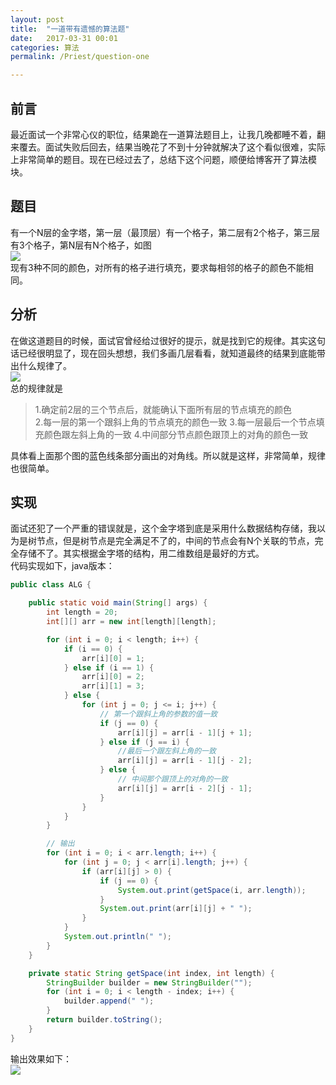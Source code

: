 ```yaml
---
layout: post  
title:  "一道带有遗憾的算法题"  
date:   2017-03-31 00:01  
categories: 算法  
permalink: /Priest/question-one

---
```


## 前言  
最近面试一个非常心仪的职位，结果跪在一道算法题目上，让我几晚都睡不着，翻来覆去。面试失败后回去，结果当晚花了不到十分钟就解决了这个看似很难，实际上非常简单的题目。现在已经过去了，总结下这个问题，顺便给博客开了算法模块。  

## 题目
有一个N层的金字塔，第一层（最顶层）有一个格子，第二层有2个格子，第三层有3个格子，第N层有N个格子，如图  
![](../2018/2018040101.jpg)  
现有3种不同的颜色，对所有的格子进行填充，要求每相邻的格子的颜色不能相同。  

## 分析
在做这道题目的时候，面试官曾经给过很好的提示，就是找到它的规律。其实这句话已经很明显了，现在回头想想，我们多画几层看看，就知道最终的结果到底能带出什么规律了。  
![](../2018/2018040103.jpg)   
总的规律就是  
> 1.确定前2层的三个节点后，就能确认下面所有层的节点填充的颜色  
> 2.每一层的第一个跟斜上角的节点填充的颜色一致
> 3.每一层最后一个节点填充颜色跟左斜上角的一致
> 4.中间部分节点颜色跟顶上的对角的颜色一致

具体看上面那个图的蓝色线条部分画出的对角线。所以就是这样，非常简单，规律也很简单。  

## 实现
面试还犯了一个严重的错误就是，这个金字塔到底是采用什么数据结构存储，我以为是树节点，但是树节点是完全满足不了的，中间的节点会有N个关联的节点，完全存储不了。其实根据金字塔的结构，用二维数组是最好的方式。  
代码实现如下，java版本：  

```java
public class ALG {

    public static void main(String[] args) {
        int length = 20;
        int[][] arr = new int[length][length];

        for (int i = 0; i < length; i++) {
            if (i == 0) {
                arr[i][0] = 1;
            } else if (i == 1) {
                arr[i][0] = 2;
                arr[i][1] = 3;
            } else {
                for (int j = 0; j <= i; j++) {
                    // 第一个跟斜上角的参数的值一致
                    if (j == 0) {
                        arr[i][j] = arr[i - 1][j + 1];
                    } else if (j == i) {
                        //最后一个跟左斜上角的一致
                        arr[i][j] = arr[i - 1][j - 2];
                    } else {
                        // 中间那个跟顶上的对角的一致
                        arr[i][j] = arr[i - 2][j - 1];
                    }
                }
            }
        }

        // 输出
        for (int i = 0; i < arr.length; i++) {
            for (int j = 0; j < arr[i].length; j++) {
                if (arr[i][j] > 0) {
                    if (j == 0) {
                        System.out.print(getSpace(i, arr.length));
                    }
                    System.out.print(arr[i][j] + " ");
                }
            }
            System.out.println(" ");
        }
    }

    private static String getSpace(int index, int length) {
        StringBuilder builder = new StringBuilder("");
        for (int i = 0; i < length - index; i++) {
            builder.append(" ");
        }
        return builder.toString();
    }
}
```

输出效果如下：  
![](../2018/2018040102.jpg)
